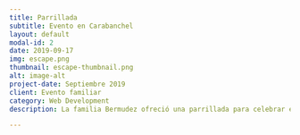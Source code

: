```yaml
---
title: Parrillada
subtitle: Evento en Carabanchel
layout: default
modal-id: 2
date: 2019-09-17
img: escape.png
thumbnail: escape-thumbnail.png
alt: image-alt
project-date: Septiembre 2019
client: Evento familiar
category: Web Development
description: La familia Bermudez ofreció una parrillada para celebrar el cumpleaños número 6 de su hijo.

---
```

